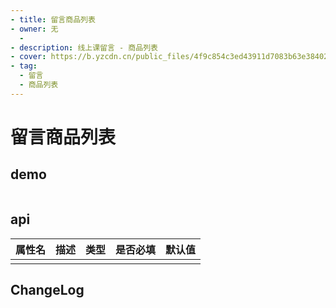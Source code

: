 ```yaml
---
- title: 留言商品列表
- owner: 无
  - 
- description: 线上课留言 - 商品列表
- cover: https://b.yzcdn.cn/public_files/4f9c854c3ed43911d7083b63e3840245.png
- tag:
  - 留言
  - 商品列表
---
```


# 留言商品列表
## demo
```jsx
```
## api
| 属性名  | 描述                 | 类型                                                  | 是否必填 | 默认值               |
| ------ | ------------------- | ---------------------------------------------------- | ------- | ------------------- |
|        |                     |                                                      |         |                     |

## ChangeLog
